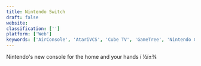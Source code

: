 ```yaml
---
title: Nintendo Switch
draft: false 
website: 
classification: ['']
platform: ['Web']
keywords: ['AirConsole', 'AtariVCS', 'Cube TV', 'GameTree', 'Nintendo Classic Mini', 'Pac-Man in Google Maps', 'PlayStation Classic', 'Playstation 4 Pro', 'Super Nintendo Classic Edition', 'Telegram Gaming Platform', 'The Arc by OmniWear Haptics', 'The C64 Mini', 'Xbox One X', 'dropleaf']
---
```

Nintendo's new console for the home and your hands í ½í±¾